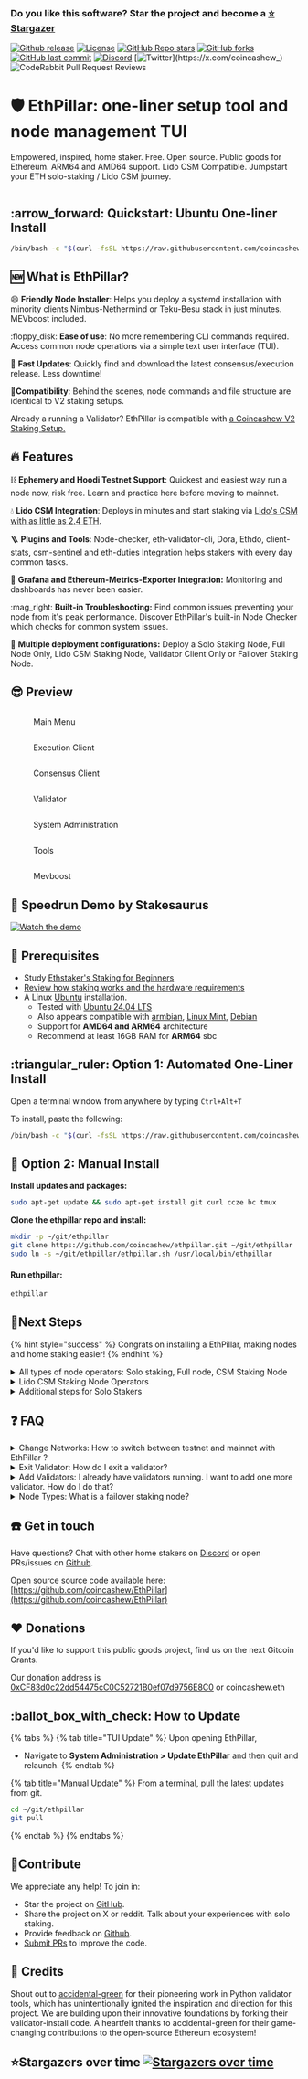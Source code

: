 ### Do you like this software? Star the project and become a [⭐ Stargazer](https://github.com/coincashew/ethpillar/stargazers)

[![Github release](https://img.shields.io/github/v/release/coincashew/ethpillar)](https://github.com/coincashew/ethpillar/releases)
[![License](https://img.shields.io/github/license/coincashew/EthPillar)](https://github.com/coincashew/EthPillar/blob/main/LICENSE)
[![GitHub Repo stars](https://img.shields.io/github/stars/coincashew/EthPillar?logo=github&color=yellow)](https://github.com/coincashew/EthPillar/stargazers)
[![GitHub forks](https://img.shields.io/github/forks/coincashew/EthPillar?logo=github&color=blue)](https://github.com/coincashew/EthPillar/network/members)
[![GitHub last commit](https://img.shields.io/github/last-commit/coincashew/EthPillar?logo=git)](https://github.com/coincashew/EthPillar/commits/main)
[![Discord](https://img.shields.io/badge/discord-join%20chat-5B5EA6)](https://t.co/lnlom4iImq)
[![Twitter](https://img.shields.io/twitter/follow/coincashew_)](https://x.com/coincashew_)
![CodeRabbit Pull Request Reviews](https://img.shields.io/coderabbit/prs/github/coincashew/EthPillar?utm_source=oss&utm_medium=github&utm_campaign=coincashew%2FEthPillar&labelColor=171717&color=FF570A&link=https%3A%2F%2Fcoderabbit.ai&label=CodeRabbit+Reviews)

# 🛡️ EthPillar: one-liner setup tool and node management TUI

  Empowered, inspired, home staker. Free. Open source. Public goods for
  Ethereum. ARM64 and AMD64 support. Lido CSM Compatible. Jumpstart your ETH
  solo-staking / Lido CSM journey.
  
<figure><img src="https://github.com/coincashew/coincashew/raw/master/.gitbook/assets/EthPillar.final.png" alt=""><figcaption></figcaption></figure>


## :arrow\_forward: Quickstart: Ubuntu One-liner Install

```bash
/bin/bash -c "$(curl -fsSL https://raw.githubusercontent.com/coincashew/EthPillar/main/install.sh)"
```

## :new: What is EthPillar?

:smile: **Friendly Node Installer**: Helps you deploy a systemd installation with minority clients Nimbus-Nethermind or Teku-Besu stack in just minutes. MEVboost included.

:floppy\_disk: **Ease of use**: No more remembering CLI commands required. Access common node operations via a simple text user interface (TUI).

:owl: **Fast Updates**: Quickly find and download the latest consensus/execution release. Less downtime!

:tada:**Compatibility**: Behind the scenes, node commands and file structure are identical to V2 staking setups.&#x20;

Already a running a Validator? EthPillar is compatible with [a Coincashew V2 Staking Setup.](https://www.coincashew.com/coins/overview-eth/guide-or-how-to-setup-a-validator-on-eth2-mainnet)

## :fire: Features

:chains: **Ephemery and Hoodi Testnet Support**: Quickest and easiest way run a node now, risk free. Learn and practice here before moving to mainnet.

:droplet: **Lido CSM Integration**: Deploys in minutes and start staking via [Lido's CSM with as little as 2.4 ETH](https://csm.testnet.fi/?ref=ethpillar).

:ladder: **Plugins and Tools**: Node-checker, eth-validator-cli, Dora, Ethdo, client-stats, csm-sentinel and eth-duties Integration helps stakers with every day common tasks.

:bacon: **Grafana and Ethereum-Metrics-Exporter Integration:** Monitoring and dashboards has never been easier.

:mag\_right:  **Built-in Troubleshooting:** Find common issues preventing your node from it's peak performance. Discover EthPillar's built-in Node Checker which checks for common system issues.

:tada: **Multiple deployment configurations:** Deploy a Solo Staking Node, Full Node Only, Lido CSM Staking Node, Validator Client Only or Failover Staking Node.

## :sunglasses: Preview

<figure><img src="https://raw.githubusercontent.com/coincashew/coincashew/bb0f8a3c1661ec45496d4aabc25235d6ce14dc4e/.gitbook/assets/preview02.png" alt=""><figcaption><p>Main Menu</p></figcaption></figure>

<div>

<figure><img src="https://raw.githubusercontent.com/coincashew/coincashew/bb0f8a3c1661ec45496d4aabc25235d6ce14dc4e/.gitbook/assets/preview01.png" alt=""><figcaption><p>Execution Client</p></figcaption></figure>

 

<figure><img src="https://raw.githubusercontent.com/coincashew/coincashew/bb0f8a3c1661ec45496d4aabc25235d6ce14dc4e/.gitbook/assets/preview03.png" alt=""><figcaption><p>Consensus Client</p></figcaption></figure>

 

<figure><img src="https://raw.githubusercontent.com/coincashew/coincashew/bb0f8a3c1661ec45496d4aabc25235d6ce14dc4e/.gitbook/assets/preview04.png" alt=""><figcaption><p>Validator</p></figcaption></figure>

</div>

<div>

<figure><img src="https://raw.githubusercontent.com/coincashew/coincashew/bb0f8a3c1661ec45496d4aabc25235d6ce14dc4e/.gitbook/assets/preview05.png" alt=""><figcaption><p>System Administration</p></figcaption></figure>

 

<figure><img src="https://raw.githubusercontent.com/coincashew/coincashew/bb0f8a3c1661ec45496d4aabc25235d6ce14dc4e/.gitbook/assets/preview06.png" alt=""><figcaption><p>Tools</p></figcaption></figure>

 

<figure><img src="https://raw.githubusercontent.com/coincashew/coincashew/bb0f8a3c1661ec45496d4aabc25235d6ce14dc4e/.gitbook/assets/preview07.png" alt=""><figcaption><p>Mevboost</p></figcaption></figure>

</div>

## :tada: Speedrun Demo by Stakesaurus

[![Watch the demo](https://img.youtube.com/vi/aZLPACj2oPI/maxresdefault.jpg)](https://www.youtube.com/watch?v=aZLPACj2oPI)

## :whale: Prerequisites

* Study [Ethstaker's Staking for Beginners](https://www.reddit.com/r/ethstaker/wiki/staking\_for\_beginners/)
* [Review how staking works and the hardware requirements](https://github.com/coincashew/coincashew/blob/master/coins/overview-eth/guide-or-how-to-setup-a-validator-on-eth2-mainnet/part-i-installation/prerequisites.md)
* A Linux [Ubuntu](https://ubuntu.com/download) installation.&#x20;
  * Tested with [Ubuntu 24.04 LTS](https://ubuntu.com/download)
  * Also appears compatible with [armbian](https://www.armbian.com/download/), [Linux Mint](https://www.linuxmint.com/), [Debian](https://www.debian.org/distrib/netinst)
  * Support for **AMD64 and ARM64** architecture
  * Recommend at least 16GB RAM for **ARM64** sbc

## :triangular\_ruler: Option 1: Automated One-Liner Install

Open a terminal window from anywhere by typing `Ctrl+Alt+T`

To install, paste the following:

```bash
/bin/bash -c "$(curl -fsSL https://raw.githubusercontent.com/coincashew/EthPillar/main/install.sh)"
```

## :handshake: Option 2: Manual Install

**Install updates and packages:**

```bash
sudo apt-get update && sudo apt-get install git curl ccze bc tmux
```

**Clone the ethpillar repo and install:**

```bash
mkdir -p ~/git/ethpillar
git clone https://github.com/coincashew/ethpillar.git ~/git/ethpillar
sudo ln -s ~/git/ethpillar/ethpillar.sh /usr/local/bin/ethpillar
```

#### Run ethpillar:

```bash
ethpillar
```

## :tada:Next Steps

{% hint style="success" %}
Congrats on installing a EthPillar, making nodes and home staking easier!
{% endhint %}

<details>

<summary>All types of node operators: Solo staking, Full node, CSM Staking Node</summary>

**Step 1: Configure your network, port forwarding and firewall.**

* With EthPillar, configuration can be changed at:
  * **Tools > UFW Firewall > Enable firewall with default settings**
  * Port forwarding is [manually configured](guide-or-how-to-setup-a-validator-on-eth2-mainnet/part-i-installation/step-2-configuring-node.md#configure-port-forwarding), depending on your router.
  * Confirm port forwarding is working with **Tools** > **Port Checker**
* Alternatively configure manually per the manual guide. [Click here for detailed network configuration.](guide-or-how-to-setup-a-validator-on-eth2-mainnet/part-i-installation/step-2-configuring-node.md#network-configuration)

**Step 2: Configure your BIOS to auto power on after power loss**

Actual steps vary depending on your computer's BIOS. General idea here: [https://www.wintips.org/setup-computer-to-auto-power-on-after-power-outage/](https://www.wintips.org/setup-computer-to-auto-power-on-after-power-outage/)

**Step 3: Enable Monitoring and Alerts (Optional)**

Found under:

* **Tools** > **Monitoring**

**Step 4: Benchmark your node (Optional)**

Ensure your node has sufficient CPU/disk/network performance.

* **Tools** > **Yet-Another-Bench-Script**

</details>

<details>

<summary>Lido CSM Staking Node Operators</summary>

**Step 1: Generate Validator Keys:**

* Generate new CSM validator keys for the Lido withdrawal vault
* `Ethpillar > Validator Client > Generate / Import Validator Keys`

**Step 2: Upload JSON Deposit Data:**

* Upload the newly generated deposit data file for your CSM keystores to the Lido CSM Widget. [CSM Holesky](https://csm.testnet.fi/?ref=ethpillar) or [CSM Mainnet](https://csm.lido.fi/?ref=ethpillar)
* Provide the required bond amount in ETH/stETH/wstETH.

**Step 3: Monitor Validator Key Deposit:**

* Wait for your CSM validator keys to be deposited by Lido.&#x20;
* Ensure your node remains online during the process.

</details>

<details>

<summary>Additional steps for Solo Stakers</summary>

**Step 1: Setup Validator Keys**

* Familarize yourself with the main guide's section on [setting up your validator keys.](guide-or-how-to-setup-a-validator-on-eth2-mainnet/part-i-installation/step-5-installing-validator/setting-up-validator-keys.md)
* When ready to generate your keys, go to **EthPillar > Validator Client > Generate / Import Validator Keys**

**Step 2: Upload deposit\_data.json to Launchpad**

* To begin staking on Ethereum as a validator, you need to submit to the Launchpad your  deposit\_data.json file, which includes crucial withdrawal address details, and pay the required deposit of 32ETH per validator.

**Step 3: Congrats!**

* Now you're waiting in the Entry Queue [https://www.validatorqueue.com](https://www.validatorqueue.com/)

<!---->

* Check out the [next steps from the main guide](https://www.coincashew.com/coins/overview-eth/guide-or-how-to-setup-a-validator-on-eth2-mainnet/part-i-installation/step-5-installing-validator/next-steps) for further knowledge. Especially the FAQ's "Wen staking rewards?"

</details>

## :question: FAQ

<details>

<summary>Change Networks: How to switch between testnet and mainnet with EthPillar ?</summary>

To switch to mainnet, there are two recommended methods.

* **Cleanest and most problem-free option**: Reformat Ubuntu OS and re-install EthPillar.&#x20;

<!---->

* **Use EthPillar:** Navigate to **System Administration > Change Network**

</details>

<details>

<summary>Exit Validator: How do I exit a validator?</summary>

If you already have VEMs created, skip to step 2.

Step 1: Navigate to EthPillar > Validator > Generate Voluntary Exit Message

Step 2: Broadcast Voluntary Exit Message

</details>

<details>

<summary>Add Validators: I already have validators running. I want to add one more validator. How do I do that?</summary>

Navigate to,

**EthPillar > Validator Client > Generate / Import Validator Keys**

From there you will pick 1 of 2 options.

* Import validator keys from offline key generation or backup
* Add new or regenerate existing validator keys from Secret Recovery Phrase

</details>

<details>

<summary>Node Types: What is a failover staking node?</summary>

**Purpose**: To provide high availability, you would run TWO (or more) failover staking nodes on separate machines. Point your validator client to your two failover staking nodes.

**What**: A failover staking node is made up of an execution client, consensus client and mevboost.

**How to**: To configure for nimbus validator client, edit your validator client configuration. [https://nimbus.guide/validator-client-options.html#multiple-beacon-nodes](https://nimbus.guide/validator-client-options.html#multiple-beacon-nodes)

Exposing the consensus client RPC port will also be required. You will need to adjust your firewall to allow traffic from your validator client's IP address as well.

**Benefit**: Running multiple failover staking nodes (or beacon nodes as nimbus refers to it) would allow you to perform maintenance or have an outage on 1 failover staking node.

</details>

## :telephone: Get in touch

Have questions? Chat with other home stakers on [Discord](https://discord.gg/dEpAVWgFNB) or open PRs/issues on [Github](https://github.com/coincashew/ethpillar).&#x20;

Open source source code available here: [https://github.com/coincashew/EthPillar](https://github.com/coincashew/EthPillar)

## :heart: Donations

If you'd like to support this public goods project, find us on the next Gitcoin Grants.

Our donation address is [0xCF83d0c22dd54475cC0C52721B0ef07d9756E8C0](https://etherscan.io/address/0xCF83d0c22dd54475cC0C52721B0ef07d9756E8C0) or coincashew.eth

## :ballot\_box\_with\_check: How to Update

{% tabs %}
{% tab title="TUI Update" %}
Upon opening EthPillar,

* Navigate to **System Administration > Update EthPillar** and then quit and relaunch.
{% endtab %}

{% tab title="Manual Update" %}
From a terminal, pull the latest updates from git.

```bash
cd ~/git/ethpillar
git pull
```
{% endtab %}
{% endtabs %}

## :star2:Contribute

We appreciate any help! To join in:

* Star the project on [GitHub](https://github.com/coincashew/EthPillar).
* Share the project on X or reddit. Talk about your experiences with solo staking.
* Provide feedback on [Github](https://github.com/coincashew/EthPillar/issues).
* [Submit PRs](https://github.com/coincashew/EthPillar/pulls) to improve the code.

## :tada: Credits

Shout out to [accidental-green](https://github.com/accidental-green/validator-install) for their pioneering work in Python validator tools, which has unintentionally ignited the inspiration and direction for this project. We are building upon their innovative foundations by forking their validator-install code. A heartfelt thanks to accidental-green for their game-changing contributions to the open-source Ethereum ecosystem!

## :star:Stargazers over time [![Stargazers over time](https://starchart.cc/coincashew/EthPillar.svg?variant=adaptive)](https://starchart.cc/coincashew/EthPillar)
